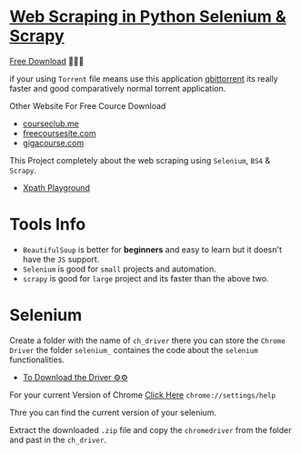 # [Web Scraping in Python Selenium & Scrapy](https://www.udemy.com/course/web-scraping-course-in-python-bs4-selenium-and-scrapy/?couponCode=LETSLEARNNOWPP)

[Free Download](https://freecoursesite.com/web-scraping-in-python-beautifulsoup-selenium-scrapy-2023/) 🚀🚀🚀

if your using `Torrent` file means use this application [qbittorrent](https://www.qbittorrent.org/download) its really faster and good comparatively normal torrent application.

Other Website For Free Cource Download
* [courseclub.me](https://courseclub.me/)
* [freecoursesite.com](https://freecoursesite.com/)
* [gigacourse.com](https://gigacourse.com/)

This Project completely about the web scraping using `Selenium`, `BS4` & `Scrapy`.

* [Xpath Playground](https://scrapinghub.github.io/xpath-playground/) 

# Tools Info

* `BeautifulSoup` is better for **beginners** and easy to learn but it doesn't have the `JS` support.
* `Selenium` is good for `small` projects and automation.
* `scrapy` is good for `large` project and its faster than the above two.


# Selenium
Create a folder with the name of `ch_driver` there you can store the `Chrome Driver` the folder `selenium_` containes the code about the `selenium` functionalities.

* [To Download the Driver ⚙️⚙️](https://sites.google.com/chromium.org/driver/downloads)

For your current Version of Chrome [Click Here](chrome://settings/help) `chrome://settings/help`

Thre you can find the current version of your selenium.

Extract the downloaded `.zip` file and copy the `chromedriver` from the folder and past in the `ch_driver`.

